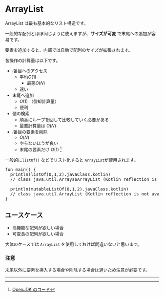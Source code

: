 # ArrayList

ArrayList は最も基本的なリスト構造です。

一般的な配列とほぼ同じように使えますが、**サイズが可変** で末尾への追加が容易です。

要素を追加すると、内部では自動で配列のサイズが拡張されます。

各操作の計算量は以下です。

- $i$番目へのアクセス
    - 平均$O(1)$
      - 最悪$O(N)$
    - 速い
- 末尾へ追加
    - $O(1)$ （償却計算量）
    - 便利
- 値の検索
    - 順番にループを回して比較していく必要がある
    - 最悪計算量は $O(N)$
- $i$番目の要素を削除
    - $O(N)$
    - やらないほうが良い
    - 末尾の要素だけ $O(1)$ [^1]

一般的に`listOf()` などでリスト化すると `ArrayList`が使用されます。

<pre class="kt">
fun main() {
  println(listOf(0,1,2).javaClass.kotlin)
  // class java.util.Arrays$ArrayList (Kotlin reflection is not available)

  println(mutableListOf(0,1,2).javaClass.kotlin)
  // class java.util.ArrayList (Kotlin reflection is not available)
}
</pre>

## ユースケース

- 高機能な配列が欲しい場合
- 可変長の配列が欲しい場合

大体のケースでは `ArrayList` を使用しておけば間違いないと思います。

### 注意

末尾以外に要素を挿入する場合や削除する場合は遅いため注意が必要です。

---

[^1]: [OpenJDK のコード](http://hg.openjdk.java.net/jdk8/jdk8/jdk/file/tip/src/share/classes/java/util/ArrayList.java)
